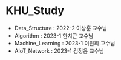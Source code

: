 # KHU_Study

- Data_Structure : 2022-2 이상훈 교수님
- Algorithm : 2023-1 한치근 교수님
- Machine_Learning : 2023-1 이원희 교수님
- AIoT_Network : 2023-1 김정윤 교수님
